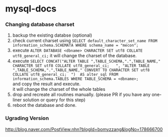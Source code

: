 # mysql-docs


### Changing database charset
1. backup the existing databse (optional)
2. check current charset using `SELECT default_character_set_name FROM information_schema.SCHEMATA
WHERE schema_name = "mecon";`
3. execute `ALTER DATABASE <dbname> CHARACTER SET utf8 COLLATE utf8_general_ci;`
it will change the charset of the database.
4. execute `SELECT CONCAT("ALTER TABLE ",TABLE_SCHEMA,".",TABLE_NAME," CHARACTER SET utf8 COLLATE utf8_general_ci;   ",
    "ALTER TABLE ",TABLE_SCHEMA,".",TABLE_NAME," CONVERT TO CHARACTER SET utf8 COLLATE utf8_general_ci;  ") 
    AS alter_sql
FROM information_schema.TABLES
WHERE TABLE_SCHEMA = <dbname>;`  
and copy the result and execute.  
it will change the charset of the whole tables
5. drop and recreate all routines manually. (please PR if you have any one-liner solution or query for this step)
6. reboot the database and done.

### Ugrading Version
http://blog.naver.com/PostView.nhn?blogId=bomyzzang&logNo=178666700
